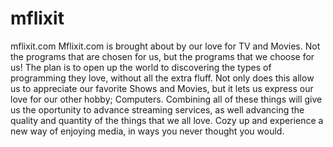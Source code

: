 # mflixit
mflixit.com
Mflixit.com is brought about by our love for TV and Movies. Not the programs that are chosen for us, but the programs that we choose for us! The plan is to open up the world to discovering the types of programming they love, without all the extra fluff. Not only does this allow us to appreciate our favorite Shows and Movies, but it lets us express our love for our other hobby; Computers. Combining all of these things will give us the oportunity to advance streaming services, as well advancing the quality and quantity of the things that we all love. Cozy up and experience a new way of enjoying media, in ways you never thought you would.
